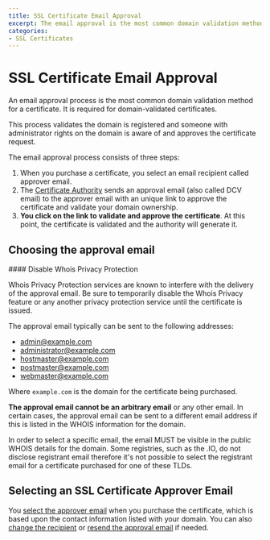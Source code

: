 ```yaml
---
title: SSL Certificate Email Approval
excerpt: The email approval is the most common domain validation method for a certificate and it is required for domain-validated certificates.
categories:
- SSL Certificates
---
```


# SSL Certificate Email Approval

An email approval process is the most common domain validation method for a certificate. It is required for domain-validated certificates.

This process validates the domain is registered and someone with administrator rights on the domain is aware of and approves the certificate request.

The email approval process consists of three steps:

1. When you purchase a certificate, you select an email recipient called approver email.
1. The [Certificate Authority](/articles/what-is-certificate-authority) sends an approval email (also called DCV email) to the approver email with an unique link to approve the certificate and validate your domain ownership.
1. **You click on the link to validate and approve the certificate**. At this point, the certificate is validated and the authority will generate it.

## Choosing the approval email

<warning>
#### Disable Whois Privacy Protection

Whois Privacy Protection services are known to interfere with the delivery of the approval email. Be sure to temporarily disable the Whois Privacy feature or any another privacy protection service until the certificate is issued.
</warning>

The approval email typically can be sent to the following addresses:

- admin@example.com
- administrator@example.com
- hostmaster@example.com
- postmaster@example.com
- webmaster@example.com

Where `example.com` is the domain for the certificate being purchased.

**The approval email cannot be an arbitrary email** or any other email. In certain cases, the approval email can be sent to a different email address if this is listed in the WHOIS information for the domain.

<note>
In order to select a specific email, the email MUST be visible in the public WHOIS details for the domain. Some registries, such as the .IO, do not disclose registrant email therefore it's not possible to select the registrant email for a certificate purchased for one of these TLDs.
</note>

## Selecting an SSL Certificate Approver Email

You [select the approver email](/articles/selecting-ssl-certificates-email/) when you purchase the certificate, which is based upon the contact information listed with your domain. You can also [change the recipient](/articles/changing-ssl-certificates-email) or [resend the approval email](/articles/resending-ssl-certificates-email) if needed.
